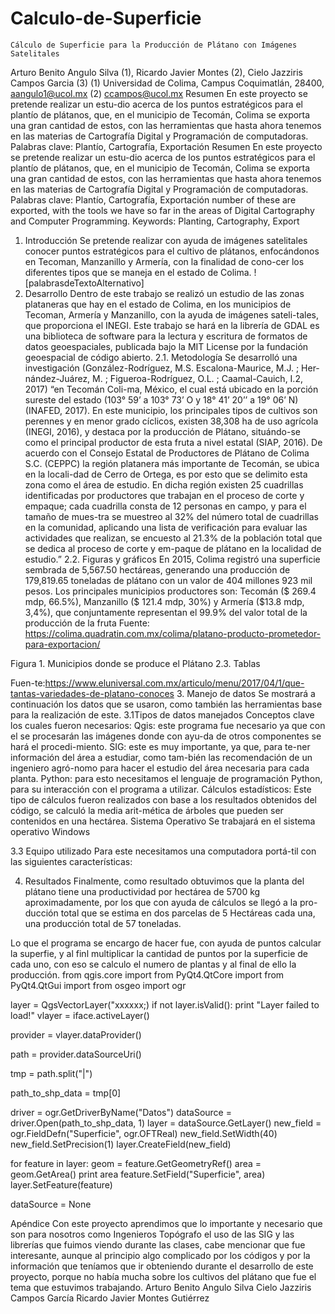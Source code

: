 # Calculo-de-Superficie
	Cálculo de Superficie para la Producción de Plátano con Imágenes Satelitales

Arturo Benito Angulo Silva (1), Ricardo Javier Montes (2), Cielo Jazziris Campos Garcia (3)
 (1) Universidad de Colima, Campus Coquimatlán, 28400, aangulo1@ucol.mx (2) ccampos@ucol.mx
Resumen
En este proyecto se pretende realizar un estu-dio acerca de los puntos estratégicos para el plantío de plátanos, que, en el municipio de Tecomán, Colima se exporta una gran cantidad de estos, con las herramientas que hasta ahora tenemos en las materias de Cartografía Digital y Programación de computadoras.
Palabras clave: Plantío, Cartografía, Exportación 
Resumen
En este proyecto se pretende realizar un estu-dio acerca de los puntos estratégicos para el plantío de plátanos, que, en el municipio de Tecomán, Colima se exporta una gran cantidad de estos, con las herramientas que hasta ahora tenemos en las materias de Cartografía Digital y Programación de computadoras.
Palabras clave: Plantío, Cartografía, Exportación number of these are exported, with the tools we have so far in the areas of Digital Cartography and Computer Programming.
Keywords: Planting, Cartography, Export 
1. 	Introducción
Se pretende realizar con ayuda de imágenes satelitales conocer puntos estratégicos para el cultivo de plátanos, enfocándonos en Tecoman, Manzanillo y Armería, con la finalidad de cono-cer los diferentes tipos que se maneja en el estado de Colima.
![palabrasdeTextoAlternativo]
2. 	Desarrollo
Dentro de este trabajo se realizó un estudio de las zonas plataneras que hay en el estado de Colima, en los municipios de Tecoman, Armería y Manzanillo, con la ayuda de imágenes sateli-tales, que proporciona el INEGI. Este trabajo se hará en la librería de GDAL es una biblioteca de software para la lectura y escritura de formatos de datos geoespaciales, publicada bajo la MIT License por la fundación geoespacial de código abierto.
2.1. 	Metodología
Se desarrolló una investigación (González-Rodríguez, M.S. Escalona-Maurice, M.J. ; Her-nández-Juárez, M. ; Figueroa-Rodríguez, O.L. ; Caamal-Cauich, I.2, 2017) “en Tecomán Coli-ma, México, el cual está ubicado en la porción sureste del estado (103° 59’ a 103° 73’ O y 18° 41’ 20’’ a 19° 06’ N) (INAFED, 2017). En este municipio, los principales tipos de cultivos son perennes y en menor grado cíclicos, existen 38,308 ha de uso agrícola (INEGI, 2016), y destaca por la producción de Plátano, situándo-se como el principal productor de esta fruta a nivel estatal (SIAP, 2016). De acuerdo con el Consejo Estatal de Productores de Plátano de Colima S.C. (CEPPC) la región platanera más importante de Tecomán, se ubica en la locali-dad de Cerro de Ortega, es por esto que se delimito esta zona como el área de estudio. En dicha región existen 25 cuadrillas identificadas por productores que trabajan en el proceso de corte y empaque; cada cuadrilla consta de 12 personas en campo, y para el tamaño de mues-tra se muestreo al 32% del número total de cuadrillas en la comunidad, aplicando una lista de verificación para evaluar las actividades que realizan, se encuesto al 21.3% de la población total que se dedica al proceso de corte y em-paque de plátano en la localidad de estudio.”
2.2. 	Figuras y gráficos
En 2015, Colima registró una superficie sembrada de 5,567.50 hectáreas, generando una producción de 179,819.65 toneladas de plátano con un valor de 404 millones 923 mil pesos. Los principales municipios productores son: Tecomán ($ 269.4 mdp, 66.5%), Manzanillo ($ 121.4 mdp, 30%) y Armería ($13.8 mdp, 3,4%), que conjuntamente representan el 99.9% del valor total de la producción de la fruta
Fuente: https://colima.quadratin.com.mx/colima/platano-producto-prometedor-para-exportacion/
 
Figura 1. Municipios donde se produce el Plátano
2.3. 	Tablas
 
Fuen-te:https://www.eluniversal.com.mx/articulo/menu/2017/04/1/que-tantas-variedades-de-platano-conoces 
3.	Manejo de datos
Se mostrará a continuación los datos que se usaron, como también las herramientas base para la realización de este.
3.1Tipos de datos manejados
Conceptos clave los cuales fueron necesarios:
Qgis: este programa fue necesario ya que con el se procesarán las imágenes donde con ayu-da de otros componentes se hará el procedi-miento.
SIG: este es muy importante, ya que, para te-ner información del área a estudiar, como tam-bién las recomendación de un ingeniero agró-nomo para hacer el estudio del área necesaria para cada planta.
Python: para esto necesitamos el lenguaje de programación Python, para su interacción con el programa a utilizar.
Cálculos estadísticos: Este tipo de cálculos fueron realizados con base a los resultados obtenidos del código, se calculó la media arit-mética de árboles que pueden ser contenidos en una hectárea.
Sistema Operativo
Se trabajará en el sistema operativo Windows

3.3	Equipo utilizado
Para este necesitamos una computadora portá-til con las siguientes características:
 

4. 	Resultados
Finalmente, como resultado obtuvimos que la planta del plátano tiene una productividad por hectárea de 5700 kg aproximadamente, por los que con ayuda de cálculos se llegó a la pro-ducción total que se estima en dos parcelas de 5 Hectáreas cada una, una producción total de 57 toneladas.
 
Lo que el programa se encargo de hacer fue, con ayuda de puntos calcular la superfie, y al finl multiplicar la cantidad de puntos por la superficie de cada uno, con eso se calculo el numero de plantas y al final de ello la producción.
from qgis.core import 
from PyQt4.QtCore import 
from PyQt4.QtGui import 
from osgeo import ogr

 layer = QgsVectorLayer(&quot;xxxxxx;)
if not layer.isValid():
  print &quot;Layer failed to load!&quot;
vlayer = iface.activeLayer()
 
provider = vlayer.dataProvider()
 
path = provider.dataSourceUri()
 
tmp = path.split("|")
 
path_to_shp_data = tmp[0]
 
driver = ogr.GetDriverByName("Datos")
dataSource = driver.Open(path_to_shp_data, 1)
layer = dataSource.GetLayer()
new_field = ogr.FieldDefn("Superficie", ogr.OFTReal)
new_field.SetWidth(40)
new_field.SetPrecision(1) 
layer.CreateField(new_field)
 
for feature in layer:
    geom = feature.GetGeometryRef()
    area = geom.GetArea() 
    print area
    feature.SetField("Superficie", area)
    layer.SetFeature(feature)
 
dataSource = None

Apéndice
Con este proyecto aprendimos que lo importante y necesario que son para nosotros como Ingenieros Topógrafo el uso de las SIG y las librerías que fuimos viendo durante las clases, cabe mencionar que fue interesante, aunque al principio algo complicado por los códigos y por la información que teníamos que ir obteniendo durante el desarrollo de este proyecto, porque no había mucha sobre los cultivos del plátano que fue el tema que estuvimos trabajando.
Arturo Benito Angulo Silva
Cielo Jazziris Campos García
Ricardo Javier Montes Gutiérrez
